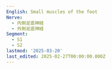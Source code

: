 ```yaml
---
English: Small muscles of the foot
Nerve:
  - 内側足底神経
  - 外側足底神経
Segment:
  - S1
  - S2
lastmod: '2025-03-20'
last_edited: 2025-02-27T00:00:00.000Z
---
```



